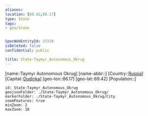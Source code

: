 ```yaml
---
aliases: 
location: [69.42,86.17]
type: State
tags:
- geo/State


SpocWebEntityId: 37220
isDeleted: false
confidential: public

title: State-Taymyr_Autonomous_Okrug
---
```

[name::Taymyr Autonomous Okrug]
[name-abbr::]
[Country::[Russia](geo/Continent/Europe/Russia.md)]
[Capital::[Dudinka](geo/Continent/Europe/Russia/City/Dudinka.md)]
[geo-lon::86.17]
[geo-lat::69.42]
[Population::]



```leaflet
id: State-Taymyr_Autonomous_Okrug
geojsonFolder: ./State-Taymyr_Autonomous_Okrug/
markerFolder: ./State-Taymyr_Autonomous_Okrug/City
zoomFeatures: true 
minZoom: 2 
maxZoom: 18
```


